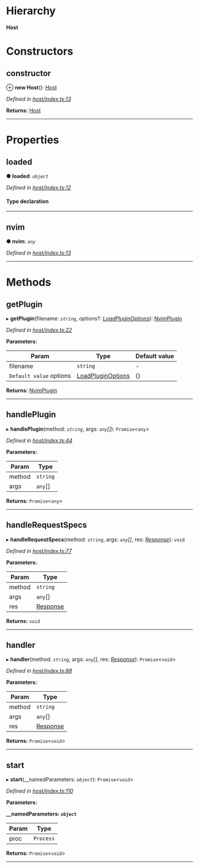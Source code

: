 

# Hierarchy

**Host**

# Constructors

<a id="constructor"></a>

##  constructor

⊕ **new Host**(): [Host](_host_index_.host.md)

*Defined in [host/index.ts:13](https://github.com/neovim/node-client/blob/97a65c6/src/host/index.ts#L13)*

**Returns:** [Host](_host_index_.host.md)

___

# Properties

<a id="loaded"></a>

##  loaded

**● loaded**: *`object`*

*Defined in [host/index.ts:12](https://github.com/neovim/node-client/blob/97a65c6/src/host/index.ts#L12)*

#### Type declaration

[index: `string`]: [NvimPlugin](_host_nvimplugin_.nvimplugin.md)

___
<a id="nvim"></a>

##  nvim

**● nvim**: *`any`*

*Defined in [host/index.ts:13](https://github.com/neovim/node-client/blob/97a65c6/src/host/index.ts#L13)*

___

# Methods

<a id="getplugin"></a>

##  getPlugin

▸ **getPlugin**(filename: *`string`*, options?: *[LoadPluginOptions](../modules/_host_factory_.md#loadpluginoptions)*): [NvimPlugin](_host_nvimplugin_.nvimplugin.md)

*Defined in [host/index.ts:22](https://github.com/neovim/node-client/blob/97a65c6/src/host/index.ts#L22)*

**Parameters:**

| Param | Type | Default value |
| ------ | ------ | ------ |
| filename | `string` | - |
| `Default value` options | [LoadPluginOptions](../modules/_host_factory_.md#loadpluginoptions) |  {} |

**Returns:** [NvimPlugin](_host_nvimplugin_.nvimplugin.md)

___
<a id="handleplugin"></a>

##  handlePlugin

▸ **handlePlugin**(method: *`string`*, args: *`any`[]*): `Promise`<`any`>

*Defined in [host/index.ts:44](https://github.com/neovim/node-client/blob/97a65c6/src/host/index.ts#L44)*

**Parameters:**

| Param | Type |
| ------ | ------ |
| method | `string` |
| args | `any`[] |

**Returns:** `Promise`<`any`>

___
<a id="handlerequestspecs"></a>

##  handleRequestSpecs

▸ **handleRequestSpecs**(method: *`string`*, args: *`any`[]*, res: *[Response](../interfaces/_host_index_.response.md)*): `void`

*Defined in [host/index.ts:77](https://github.com/neovim/node-client/blob/97a65c6/src/host/index.ts#L77)*

**Parameters:**

| Param | Type |
| ------ | ------ |
| method | `string` |
| args | `any`[] |
| res | [Response](../interfaces/_host_index_.response.md) |

**Returns:** `void`

___
<a id="handler"></a>

##  handler

▸ **handler**(method: *`string`*, args: *`any`[]*, res: *[Response](../interfaces/_host_index_.response.md)*): `Promise`<`void`>

*Defined in [host/index.ts:88](https://github.com/neovim/node-client/blob/97a65c6/src/host/index.ts#L88)*

**Parameters:**

| Param | Type |
| ------ | ------ |
| method | `string` |
| args | `any`[] |
| res | [Response](../interfaces/_host_index_.response.md) |

**Returns:** `Promise`<`void`>

___
<a id="start"></a>

##  start

▸ **start**(__namedParameters: *`object`*): `Promise`<`void`>

*Defined in [host/index.ts:110](https://github.com/neovim/node-client/blob/97a65c6/src/host/index.ts#L110)*

**Parameters:**

**__namedParameters: `object`**

| Param | Type |
| ------ | ------ |
| proc | `Process` |

**Returns:** `Promise`<`void`>

___

